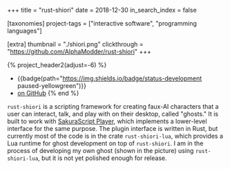 +++
title = "rust-shiori"
date = 2018-12-30
in_search_index = false

[taxonomies]
project-tags = ["interactive software", "programming languages"]

[extra]
thumbnail = "./shiori.png"
clickthrough = "https://github.com/AlphaModder/rust-shiori"
+++

{% project_header2(adjust=-6) %}
- {{badge(path="https://img.shields.io/badge/status-development paused-yellowgreen")}}
- [on GitHub](https://github.com/AlphaModder/rust-shiori)
{% end %}

`rust-shiori` is a scripting framework for creating faux-AI characters that a user can interact, talk, and play with on their desktop, called "ghosts." It is built to work with [SakuraScript Player](http://ssp.shillest.net/), which implements a lower-level interface for the same purpose. The plugin interface is written in Rust, but currently most of the code is in the crate `rust-shiori-lua`, which provides a Lua runtime for ghost development on top of `rust-shiori`. I am in the process of developing my own ghost (shown in the picture) using `rust-shiori-lua`, but it is not yet polished enough for release.